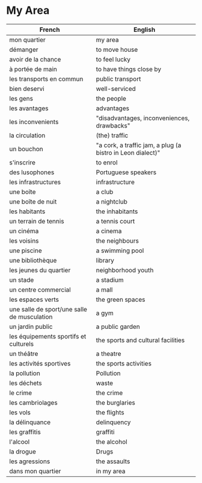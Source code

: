 # My Area

| French                                      | English                                                    |
|---------------------------------------------|------------------------------------------------------------|
| mon quartier                                | my area                                                    |
| démanger                                    | to move house                                              |
| avoir de la chance                          | to feel lucky                                              |
| à portée de main                            | to have things close by                                    |
| les transports en commun                    | public transport                                           |
| bien deservi                                | well-serviced                                              |
| les gens                                    | the people                                                 |
| les avantages                               | advantages                                                 |
| les inconvenients                           | "disadvantages, inconveniences, drawbacks"                 |
| la circulation                              | (the) traffic                                              |
| un bouchon                                  | "a cork, a traffic jam, a plug (a bistro in Leon dialect)" |
| s'inscrire                                  | to enrol                                                   |
| des lusophones                              | Portuguese speakers                                        |
| les infrastructures                         | infrastructure                                             |
| une boîte                                   | a club                                                     |
| une boîte de nuit                           | a nightclub                                                |
| les habitants                               | the inhabitants                                            |
| un terrain de tennis                        | a tennis court                                             |
| un cinéma                                   | a cinema                                                   |
| les voisins                                 | the neighbours                                             |
| une piscine                                 | a swimming pool                                            |
| une bibliothèque                            | library                                                    |
| les jeunes du quartier                      | neighborhood youth                                         |
| un stade                                    | a stadium                                                  |
| un centre commercial                        | a mall                                                     |
| les espaces verts                           | the green spaces                                           |
| une salle de sport/une salle de musculation | a gym                                                      |
| un jardin public                            | a public garden                                            |
| les équipements sportifs et culturels       | the sports and cultural facilities                         |
| un théâtre                                  | a theatre                                                  |
| les activités sportives                     | the sports activities                                      |
| la pollution                                | Pollution                                                  |
| les déchets                                 | waste                                                      |
| le crime                                    | the crime                                                  |
| les cambriolages                            | the burglaries                                             |
| les vols                                    | the flights                                                |
| la délinquance                              | delinquency                                                |
| les graffitis                               | graffiti                                                   |
| l'alcool                                    | the alcohol                                                |
| la drogue                                   | Drugs                                                      |
| les agressions                              | the assaults                                               |
| dans mon quartier                           | in my area                                                 |